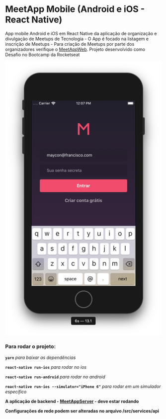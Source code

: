 # MeetApp Mobile (Android e iOS - React Native)

App mobile Android e iOS em React Native da aplicação de organização e divulgação de Meetups de Tecnologia - O App é focado na listagem e inscrição de Meetups - Para criação de Meetups por parte dos organizadores verifique o [MeetAppWeb](https://github.com/mayconfrancisco/meetapp-web).
Projeto desenvolvido como Desafio no Bootcamp da Rocketseat

![Imagem do App MeetApp Mobile Rodando](https://raw.githubusercontent.com/mayconfrancisco/meetapp-mobile/master/imgs/meetapp-mobile.png)


### Para rodar o projeto:

**`yarn`** _para baixar as dependências_

**`react-native run-ios`** _para rodar no ios_

**`react-native run-android`** _para rodar no android_

**`react-native run-ios --simulator="iPhone 6"`** _para rodar em um simulador específico_

__A aplicação de backend - [MeetAppServer](https://github.com/mayconfrancisco/meetapp-server) - deve estar rodando__

__Configurações de rede podem ser alteradas no arquivo /src/services/api__
